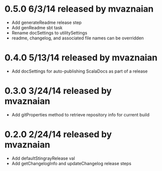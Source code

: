 
# 0.5.0 6/3/14 released by mvaznaian
* Add generateReadme release step
* Add genReadme sbt task
* Rename docSettings to utilitySettings
* readme, changelog, and associated file names can be overridden

# 0.4.0 5/13/14 released by mvaznaian
* Add docSettings for auto-publishing ScalaDocs as part of a release

# 0.3.0 3/24/14 released by mvaznaian
* Add gitProperties method to retrieve repository info for current build

# 0.2.0 2/24/14 released by mvaznaian
* Add defaultStingrayRelease val
* Add getChangelogInfo and updateChangelog release steps
